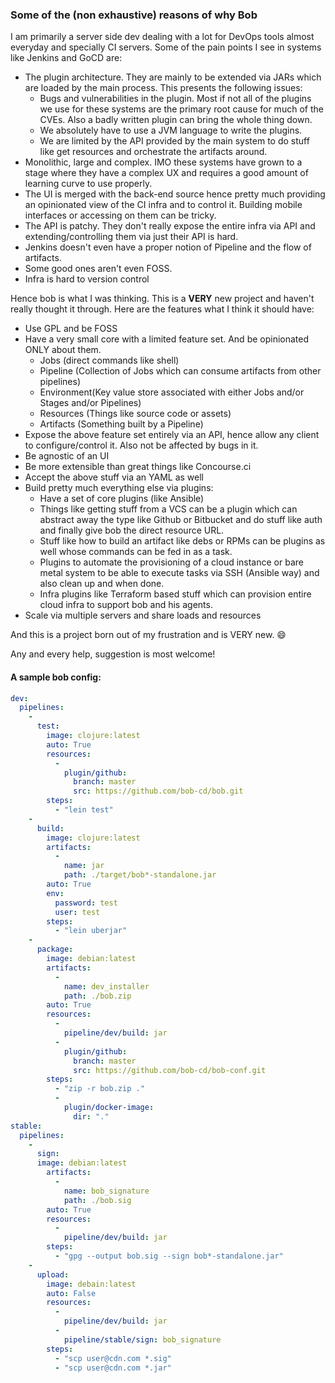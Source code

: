 ### Some of the (non exhaustive) reasons of why Bob

I am primarily a server side dev dealing with a lot for DevOps tools almost everyday and specially CI servers. Some 
of the pain points I see in systems like Jenkins and GoCD are:

- The plugin architecture. They are mainly to be extended via JARs which are loaded by the main process. This presents the following issues:
  - Bugs and vulnerabilities in the plugin. Most if not all of the plugins we use for these systems are the primary root cause for much of the CVEs. Also a badly written plugin can bring the whole thing down.
  - We absolutely have to use a JVM language to write the plugins.
  - We are limited by the API provided by the main system to do stuff like get resources and orchestrate the artifacts around.
- Monolithic, large and complex. IMO these systems have grown to a stage where they have a complex UX and requires a good amount of learning curve to use properly.
- The UI is merged with the back-end source hence pretty much providing an opinionated view of the CI infra and to control it. Building mobile interfaces or accessing on them can be tricky.
- The API is patchy. They don't really expose the entire infra via API and extending/controlling them via just their API is hard.
- Jenkins doesn't even have a proper notion of Pipeline and the flow of artifacts.
- Some good ones aren't even FOSS.
- Infra is hard to version control

Hence bob is what I was thinking. This is a **VERY** new project and haven't really thought it through. Here are the 
features what I think it should have:
- Use GPL and be FOSS
- Have a very small core with a limited feature set. And be opinionated ONLY about them.
  - Jobs (direct commands like shell)
  - Pipeline (Collection of Jobs which can consume artifacts from other pipelines)
  - Environment(Key value store associated with either Jobs and/or Stages and/or Pipelines)
  - Resources (Things like source code or assets)
  - Artifacts (Something built by a Pipeline)
- Expose the above feature set entirely via an API, hence allow any client to configure/control it. Also not be affected by bugs in it.
- Be agnostic of an UI
- Be more extensible than great things like Concourse.ci
- Accept the above stuff via an YAML as well
- Build pretty much everything else via plugins:
  - Have a set of core plugins (like Ansible)
  - Things like getting stuff from a VCS can be a plugin which can abstract away the type like Github or Bitbucket and do stuff like auth and finally give bob the direct resource URL.
  - Stuff like how to build an artifact like debs or RPMs can be plugins as well whose commands can be fed in as a task.
  - Plugins to automate the provisioning of a cloud instance or bare metal system to be able to execute tasks via SSH (Ansible way) and also clean up and when done.
  - Infra plugins like Terraform based stuff which can provision entire cloud infra to support bob and his agents.
- Scale via multiple servers and share loads and resources

And this is a project born out of my frustration and is VERY new. 😄 

Any and every help, suggestion is most welcome!

#### A sample bob config:

```yaml
dev:
  pipelines:
    -
      test:
        image: clojure:latest
        auto: True
        resources:
          -
            plugin/github:
              branch: master
              src: https://github.com/bob-cd/bob.git
        steps:
          - "lein test"
    -
      build:
        image: clojure:latest
        artifacts:
          -
            name: jar
            path: ./target/bob*-standalone.jar
        auto: True
        env:
          password: test
          user: test
        steps:
          - "lein uberjar"
    -
      package:
        image: debian:latest
        artifacts:
          -
            name: dev_installer
            path: ./bob.zip
        auto: True
        resources:
          -
            pipeline/dev/build: jar
          -
            plugin/github:
              branch: master
              src: https://github.com/bob-cd/bob-conf.git
        steps:
          - "zip -r bob.zip ."
          -
            plugin/docker-image:
              dir: "."
stable:
  pipelines:
    -
      sign:
      image: debian:latest
        artifacts:
          -
            name: bob_signature
            path: ./bob.sig
        auto: True
        resources:
          -
            pipeline/dev/build: jar
        steps:
          - "gpg --output bob.sig --sign bob*-standalone.jar"
    -
      upload:
        image: debain:latest
        auto: False
        resources:
          -
            pipeline/dev/build: jar
          -
            pipeline/stable/sign: bob_signature
        steps:
          - "scp user@cdn.com *.sig"
          - "scp user@cdn.com *.jar"

```
